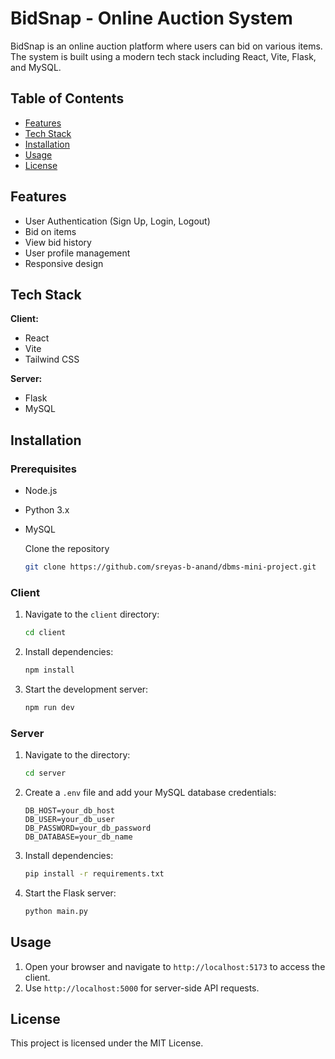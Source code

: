 ﻿# BidSnap - Online Auction System

BidSnap is an online auction platform where users can bid on various items. The system is built using a modern tech stack including React, Vite, Flask, and MySQL.

## Table of Contents

- [Features](#features)
- [Tech Stack](#tech-stack)
- [Installation](#installation)
- [Usage](#usage)
- [License](#license)

## Features

- User Authentication (Sign Up, Login, Logout)
- Bid on items
- View bid history
- User profile management
- Responsive design

## Tech Stack

**Client:**

- React
- Vite
- Tailwind CSS

**Server:**

- Flask
- MySQL

## Installation

### Prerequisites

- Node.js
- Python 3.x
- MySQL


   Clone the repository
   ```sh
   git clone https://github.com/sreyas-b-anand/dbms-mini-project.git

### Client

1. Navigate to the `client` directory:

   ```sh
   cd client
   ```

2. Install dependencies:

   ```sh
   npm install
   ```

3. Start the development server:
   ```sh
   npm run dev
   ```

### Server

1. Navigate to the directory:

   ```sh
   cd server
   ```

2. Create a `.env` file and add your MySQL database credentials:

   ```env
   DB_HOST=your_db_host
   DB_USER=your_db_user
   DB_PASSWORD=your_db_password
   DB_DATABASE=your_db_name
   ```

3. Install dependencies:

   ```sh
   pip install -r requirements.txt
   ```

4. Start the Flask server:
   ```sh
   python main.py
   ```

## Usage

1. Open your browser and navigate to `http://localhost:5173` to access the client.
2. Use `http://localhost:5000` for server-side API requests.


## License

This project is licensed under the MIT License.
